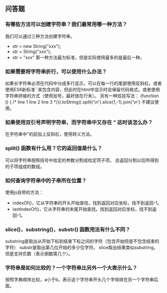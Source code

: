 ## 问答题
### 有哪些方法可以创建字符串？我们最常用哪一种方法？
我们可以通过三种方法创建字符串。
- str = new String("xxx");
- str = String("xxx");
- str = "xxx"
第一种方法最为标准，但是实际使用最多的是最后一种。
### 如果需要将字符串折行，可以使用什么办法？
如果长字符串必须在代码中分成多行显示，可以在每一行的尾部使用反斜杠。或者使用ES6新标准``来包含内容，但此时在html中显示时会保留代码格式。或者使用字符串拼接的方式（使用加号，最好放在行末）。
另有一种炫技写法：
(function () { /*
line 1
line 2
line 3
*/}).toString().split('\n').slice(1,-1).join('\n')
不建议使用。

### 如果使用双引号声明字符串，而字符串中又存在 " 这时该怎么办？
在字符串中"的前加上反斜杠，使用转义方法。
### split() 函数有什么用？它的返回值是什么？
可以将字符串按照括号中给定的参数分割成给定项子项。
会返回分割以后所得到的子项组成的数组。
### 如何查询字符串中的子串所在位置？
使用js自带的方法：
- indexOf()，它从字符串的开头开始查找，找到返回对应坐标，找不到返回-1。
- lastIndexOf()，它从字符串的末尾开始查找，找到返回对应坐标，找不到返回-1。
### slice()，substring()，substr() 函数用法有什么不同？
substring是取出从开始下标到结束下标之间的字符（包含开始但是不包含结束的字符）
substr是取出第几位开始的多少位字符。
slice取出结果类似substring，但是支持负数（表示倒数第几个）。
### 字符串是如何比较的？一个字符串比另外一个大表示什么？
按照字典顺序比较，a小于b。表示这个字符串开头几个字母排在另一个字符串后面。